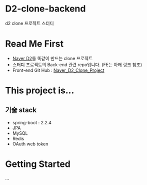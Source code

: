 # D2-clone-backend
d2 clone 프로젝트 스터디

# Read Me First
* [Naver D2](d2.naver.com)를 똑같이 만드는 clone 프로젝트
* 스터디 프로젝트의 Back-end 관련 repo입니다. (FE는 아래 링크 참조)
* Front-end Git Hub : [Naver_D2_Clone_Project](https://github.com/programmer-sjk/Naver_D2_Clone_Project.git)

# This project is...

## 기술 stack
* spring-boot : 2.2.4
* JPA
* MySQL
* Redis
* OAuth web token

# Getting Started

...


